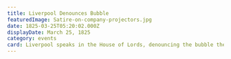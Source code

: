 ```yaml
---
title: Liverpool Denounces Bubble
featuredImage: Satire-on-company-projectors.jpg
date: 1825-03-25T05:20:02.000Z
displayDate: March 25, 1825
category: events
card: Liverpool speaks in the House of Lords, denouncing the bubble then under way
---
```

